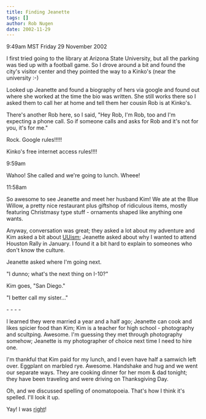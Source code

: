 ```yaml
---
title: Finding Jeanette
tags: []
author: Rob Nugen
date: 2002-11-29
---
```


<p class=date>9:49am MST Friday 29 November 2002</p>

<p>I first tried going to the library at Arizona State University, but
all the parking was tied up with a football game.  So I drove around a
bit and found the city's visitor center and they pointed the way to a
Kinko's (near the university :-)</p>

<p>Looked up Jeanette and found a biography of hers via google and
found out where she worked at the time the bio was written.  She still
works there so I asked them to call her at home and tell them her
cousin Rob is at Kinko's.</p>

<p>There's another Rob here, so I said, "Hey Rob, I'm Rob, too and I'm
expecting a phone call.  So if someone calls and asks for Rob and it's
not for you, it's for me."</p>

<p>Rock.  Google rules!!!!!</p>

<p>Kinko's free internet access rules!!!!</p>

<p class=date>9:59am</p>

<p>Wahoo!  She called and we're going to lunch.  Wheee!</p>

<p class=date>11:58am</p>

<p>So awesome to see Jeanette and meet her husband Kim!  We ate at the
Blue Willow, a pretty nice restaurant plus giftshop of ridiculous
items, mostly featuring Christmasy type stuff - ornaments shaped like
anything one wants.</p>

<p>Anyway, conversation was great; they asked a lot about my adventure
and Kim asked a bit about <a href="https://www.uua.org">UUism</a>;
Jeanette asked about why I wanted to attend Houston Rally in January.
I found it a bit hard to explain to someones who don't know the
culture.</p>

<p>Jeanette asked where I'm going next.</p>

<p>"I dunno; what's the next thing on I-10?"</p>

<p>Kim goes, "San Diego."</p>

<p>"I better call my sister..."</p>

<p>- - - -</p>

<p>I learned they were married a year and a half ago; Jeanette can
cook and likes spicier food than Kim; Kim is a teacher for high school
- photography and scultping.  Awesome.  I'm guessing they met through
photography somehow; Jeanette is my photographer of choice next time I
need to hire one.</p>

<p>I'm thankful that Kim paid for my lunch, and I even have half a
samwich left over.  Eggplant on marbled rye.  Awesome.  Handshake and
hug and we went our separate ways.  They are cooking dinner for her
mom & dad tonight; they have been traveling and were driving on
Thanksgiving Day.</p>

<p>Oh, and we discussed spelling of onomatopoeia.  That's how I think
it's spelled.  I'll look it up.</p>

<p>Yay!  I was <a
href="https://www.m-w.com/cgi-bin/dictionary?va=onomatopoeia">right</a>!</p>
